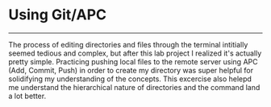 # Using Git/APC
***
The process of editing directories and files through the terminal intitially seemed tedious and complex, but after this lab project I realized it's actually pretty simple. Practicing pushing local files to the remote server using APC (Add, Commit, Push) in order to create my directory was super helpful for solidifying my understanding of the concepts. This excercise also helepd me understand the hierarchical nature of directories and the command land a lot better. 